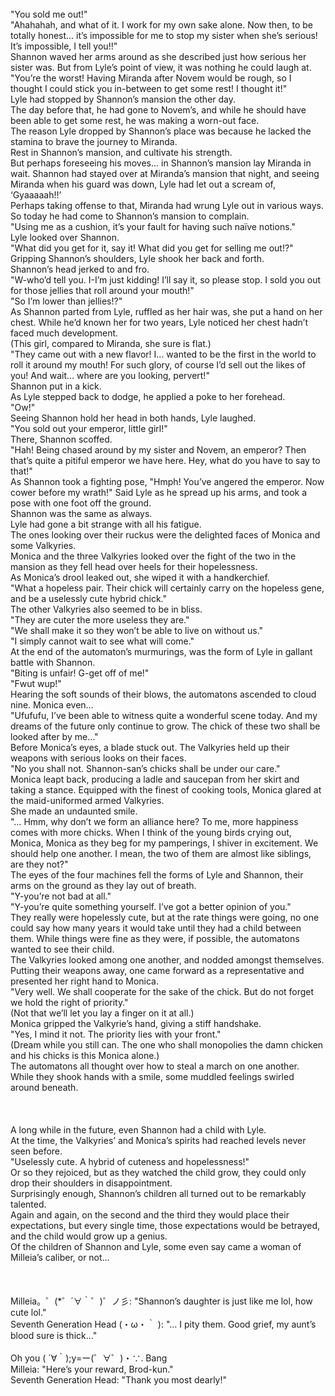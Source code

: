 <br/>
"You sold me out!"<br/>
"Ahahahah, and what of it. I work for my own sake alone. Now then, to be totally honest… it’s impossible for me to stop my sister when she’s serious! It’s impossible, I tell you!!"<br/>
Shannon waved her arms around as she described just how serious her sister was. But from Lyle’s point of view, it was nothing he could laugh at.<br/>
"You’re the worst! Having Miranda after Novem would be rough, so I thought I could stick you in-between to get some rest! I thought it!"<br/>
Lyle had stopped by Shannon’s mansion the other day.<br/>
The day before that, he had gone to Novem’s, and while he should have been able to get some rest, he was making a worn-out face.<br/>
The reason Lyle dropped by Shannon’s place was because he lacked the stamina to brave the journey to Miranda.<br/>
Rest in Shannon’s mansion, and cultivate his strength.<br/>
But perhaps foreseeing his moves… in Shannon’s mansion lay Miranda in wait. Shannon had stayed over at Miranda’s mansion that night, and seeing Miranda when his guard was down, Lyle had let out a scream of, ‘Gyaaaaah!!’<br/>
Perhaps taking offense to that, Miranda had wrung Lyle out in various ways.<br/>
So today he had come to Shannon’s mansion to complain.<br/>
"Using me as a cushion, it’s your fault for having such naïve notions."<br/>
Lyle looked over Shannon.<br/>
"What did you get for it, say it! What did you get for selling me out!?"<br/>
Gripping Shannon’s shoulders, Lyle shook her back and forth.<br/>
Shannon’s head jerked to and fro.<br/>
"W-who’d tell you. I-I’m just kidding! I’ll say it, so please stop. I sold you out for those jellies that roll around your mouth!"<br/>
"So I’m lower than jellies!?"<br/>
As Shannon parted from Lyle, ruffled as her hair was, she put a hand on her chest. While he’d known her for two years, Lyle noticed her chest hadn’t faced much development.<br/>
(This girl, compared to Miranda, she sure is flat.)<br/>
"They came out with a new flavor! I… wanted to be the first in the world to roll it around my mouth! For such glory, of course I’d sell out the likes of you! And wait… where are you looking, pervert!"<br/>
Shannon put in a kick.<br/>
As Lyle stepped back to dodge, he applied a poke to her forehead.<br/>
"Ow!"<br/>
Seeing Shannon hold her head in both hands, Lyle laughed.<br/>
"You sold out your emperor, little girl!"<br/>
There, Shannon scoffed.<br/>
"Hah! Being chased around by my sister and Novem, an emperor? Then that’s quite a pitiful emperor we have here. Hey, what do you have to say to that!"<br/>
As Shannon took a fighting pose, "Hmph! You’ve angered the emperor. Now cower before my wrath!" Said Lyle as he spread up his arms, and took a pose with one foot off the ground.<br/>
Shannon was the same as always.<br/>
Lyle had gone a bit strange with all his fatigue.<br/>
The ones looking over their ruckus were the delighted faces of Monica and some Valkyries.<br/>
Monica and the three Valkyries looked over the fight of the two in the mansion as they fell head over heels for their hopelessness.<br/>
As Monica’s drool leaked out, she wiped it with a handkerchief.<br/>
"What a hopeless pair. Their chick will certainly carry on the hopeless gene, and be a uselessly cute hybrid chick."<br/>
The other Valkyries also seemed to be in bliss.<br/>
"They are cuter the more useless they are."<br/>
"We shall make it so they won’t be able to live on without us."<br/>
"I simply cannot wait to see what will come."<br/>
At the end of the automaton’s murmurings, was the form of Lyle in gallant battle with Shannon.<br/>
"Biting is unfair! G-get off of me!"<br/>
"Fwut wup!"<br/>
Hearing the soft sounds of their blows, the automatons ascended to cloud nine. Monica even…<br/>
"Ufufufu, I’ve been able to witness quite a wonderful scene today. And my dreams of the future only continue to grow. The chick of these two shall be looked after by me…"<br/>
Before Monica’s eyes, a blade stuck out. The Valkyries held up their weapons with serious looks on their faces.<br/>
"No you shall not. Shannon-san’s chicks shall be under our care."<br/>
Monica leapt back, producing a ladle and saucepan from her skirt and taking a stance. Equipped with the finest of cooking tools, Monica glared at the maid-uniformed armed Valkyries.<br/>
She made an undaunted smile.<br/>
"… Hmm, why don’t we form an alliance here? To me, more happiness comes with more chicks. When I think of the young birds crying out, Monica, Monica as they beg for my pamperings, I shiver in excitement. We should help one another. I mean, the two of them are almost like siblings, are they not?"<br/>
The eyes of the four machines fell the forms of Lyle and Shannon, their arms on the ground as they lay out of breath.<br/>
"Y-you’re not bad at all."<br/>
"Y-you’re quite something yourself. I’ve got a better opinion of you."<br/>
They really were hopelessly cute, but at the rate things were going, no one could say how many years it would take until they had a child between them. While things were fine as they were, if possible, the automatons wanted to see their child.<br/>
The Valkyries looked among one another, and nodded amongst themselves. Putting their weapons away, one came forward as a representative and presented her right hand to Monica.<br/>
"Very well. We shall cooperate for the sake of the chick. But do not forget we hold the right of priority."<br/>
(Not that we’ll let you lay a finger on it at all.)<br/>
Monica gripped the Valkyrie’s hand, giving a stiff handshake.<br/>
"Yes, I mind it not. The priority lies with your front."<br/>
(Dream while you still can. The one who shall monopolies the damn chicken and his chicks is this Monica alone.)<br/>
The automatons all thought over how to steal a march on one another.<br/>
While they shook hands with a smile, some muddled feelings swirled around beneath.<br/>
 <br/>
 <br/>
 <br/>
A long while in the future, even Shannon had a child with Lyle.<br/>
At the time, the Valkyries’ and Monica’s spirits had reached levels never seen before.<br/>
"Uselessly cute. A hybrid of cuteness and hopelessness!"<br/>
Or so they rejoiced, but as they watched the child grow, they could only drop their shoulders in disappointment.<br/>
Surprisingly enough, Shannon’s children all turned out to be remarkably talented.<br/>
Again and again, on the second and the third they would place their expectations, but every single time, those expectations would be betrayed, and the child would grow up a genius.<br/>
Of the children of Shannon and Lyle, some even say came a woman of Milleia’s caliber, or not…<br/>
 <br/>
 <br/>
<br/>
Milleia。゜(*゜´∀｀゜)゜ノ彡: "Shannon’s daughter is just like me lol, how cute lol."<br/>
Seventh Generation Head (・ω・｀ ): "… I pity them. Good grief, my aunt’s blood sure is thick…"<br/>
 <br/>
Oh you ( ´∀｀);y=ー(゜∀゜)・∵. Bang<br/>
Milleia: "Here’s your reward, Brod-kun."<br/>
Seventh Generation Head: "Thank you most dearly!"<br/>
 <br/>
